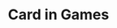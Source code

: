---
layout: category
category: card
title: Card in Games
description: Get your hands on the latest and greatest card games, from classic poker to newer deck-building games, with our card games selection.
permalink: /card/
---